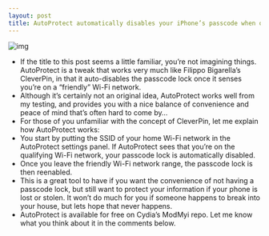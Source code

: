 ```yaml
---
layout: post
title: AutoProtect automatically disables your iPhone’s passcode when on your home Wi-Fi network
---
```

![img](http://media.idownloadblog.com/wp-content/uploads/2012/05/AutoProtect-Screenshot.jpg)
* If the title to this post seems a little familiar, you’re not imagining things. AutoProtect is a tweak that works very much like Filippo Bigarella’s CleverPin, in that it auto-disables the passcode lock once it senses you’re on a “friendly” Wi-Fi network.
* Although it’s certainly not an original idea, AutoProtect works well from my testing, and provides you with a nice balance of convenience and peace of mind that’s often hard to come by…
* For those of you unfamiliar with the concept of CleverPin, let me explain how AutoProtect works:
* You start by putting the SSID of your home Wi-Fi network in the AutoProtect settings panel. If AutoProtect sees that you’re on the qualifying Wi-Fi network, your passcode lock is automatically disabled.
* Once you leave the friendly Wi-Fi network range, the passcode lock is then reenabled.
* This is a great tool to have if you want the convenience of not having a passcode lock, but still want to protect your information if your phone is lost or stolen. It won’t do much for you if someone happens to break into your house, but lets hope that never happens.
* AutoProtect is available for free on Cydia’s ModMyi repo. Let me know what you think about it in the comments below.

